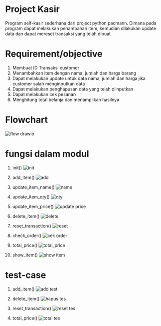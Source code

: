 # Project Kasir
Program self-kasir sederhana dari project python pacmann. Dimana pada program dapat melakukan penambahan item, kemudian dilakukan update data dan dapat mereset transaksi yang telah dibuat

# Requirement/objective
1. Membuat ID Transaksi customer
2. Menambahkan item dengan nama, jumlah dan harga barang
3. Dapat melakukan update untuk data nama, jumlah dan harga jika customer salah menginputkan data
4. Dapat melakukan penghapusan data yang telah diinputkan
5. Dapat melakukan cek pesanan
6. Menghitung total belanja dan menampilkan hasilnya

# Flowchart
![flow drawio](https://user-images.githubusercontent.com/90565867/232261070-afc0bdb4-8c60-4c8f-b0d8-e0cea0a2fc94.png)


# fungsi dalam modul
1. init()
![init](https://user-images.githubusercontent.com/90565867/232261007-a8b65704-76f3-4035-9a2e-73fbb349c82c.jpeg)

2. add_item()
![add](https://user-images.githubusercontent.com/90565867/232261013-57a8e6db-6cd8-4578-b2b0-e3bef44a4c9d.jpeg)

3. update_item_name()
![name](https://user-images.githubusercontent.com/90565867/232261021-5bc05dbb-1956-4a83-aa00-bd39ae820672.jpeg)

4. update_item_qty()
![qty](https://user-images.githubusercontent.com/90565867/232261027-53157f8d-e220-4a82-a3b7-78a20c8f632f.jpeg)

5. update_item_price()
![update price](https://user-images.githubusercontent.com/90565867/232261034-b79afdf9-641f-461f-8fb0-b11ea34e3794.jpeg)

6. delete_item()
![delete](https://user-images.githubusercontent.com/90565867/232261038-0bb07ec5-c719-4d92-bb54-110c0b3a047a.jpeg)

7. reset_transaction()
![reset](https://user-images.githubusercontent.com/90565867/232261042-e9aabfd8-d070-448f-b7bb-c39d44ec166a.jpeg)

8. check_order()
![cek order](https://user-images.githubusercontent.com/90565867/232261047-afa3485b-c9a9-46ca-84a0-14cda46af570.jpeg)

9. total_price()
![total_price](https://user-images.githubusercontent.com/90565867/232261055-9e964d24-4d45-4906-a8e1-f24f29a7f7cc.jpeg)

10. show_item()
![show item](https://user-images.githubusercontent.com/90565867/232261063-719fd600-2cdf-48ba-9890-126d986f3618.jpeg)


# test-case
1. add_item()
![add test](https://user-images.githubusercontent.com/90565867/232261500-3c23154d-055c-4f2c-975c-1d6eb80ee8ae.jpeg)

2. delete_item()
![hapus tes](https://user-images.githubusercontent.com/90565867/232261497-d7dbd012-57d5-40da-83ba-d2ea70c561f8.jpeg)

3. reset_transaction()
![reset tes](https://user-images.githubusercontent.com/90565867/232261507-62a5a24a-effb-48a9-8f9d-ffe540aad340.jpeg)

4. total_price()
![total tes](https://user-images.githubusercontent.com/90565867/232261517-626063f2-b2e3-4d8d-af22-2913c0b52eca.jpeg)
